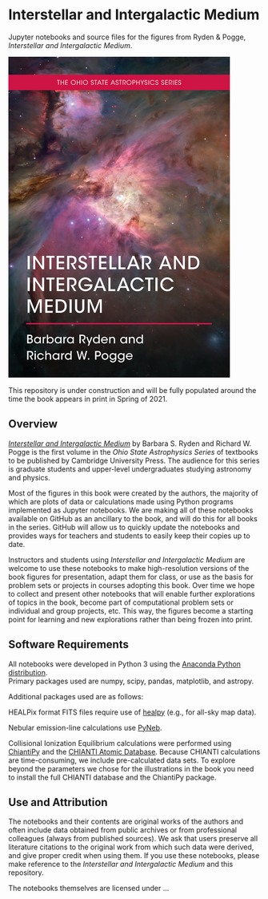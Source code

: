 # Interstellar and Intergalactic Medium

Jupyter notebooks and source files for the figures from Ryden &amp; Pogge, *Interstellar and Intergalactic Medium*.

![ISM/IGM Book Cover](Misc/ISMIGM_Cover_640.png?raw=true "Interstellar and Intergalactic Medium")

This repository is under construction and will be fully populated around the time the book appears in print in Spring of 2021.

## Overview
[*Interstellar and Intergalactic Medium*](https://www.cambridge.org/highereducation/books/interstellar-and-intergalactic-medium/A647BECF975E19E86F7F88F7BB103AA7)
by Barbara S. Ryden and Richard W. Pogge is the first volume in the *Ohio State Astrophysics Series* of textbooks to be 
published by Cambridge University Press.  The audience for this series is graduate students and upper-level 
undergraduates studying astronomy and physics.

Most of the figures in this book were created by the authors, the majority of which are plots of data or calculations made using
Python programs implemented as Jupyter notebooks. We are making all of these notebooks available on GitHub as an ancillary 
to the book, and will do this for all books in the series. GitHub will allow us to quickly update the notebooks
and provides ways for teachers and students to easily keep their copies up to date.

Instructors and students using *Interstellar and Intergalactic Medium* are welcome to use these notebooks to make high-resolution versions
of the book figures for presentation, adapt them for class, or use as the basis for problem sets or projects in courses adopting this
book.  Over time we hope to collect and present other notebooks that will enable further explorations of topics in the book, become
part of computational problem sets or individual and group projects, etc. This way, the figures become a starting point for learning
and new explorations rather than being frozen into print.

## Software Requirements

All notebooks were developed in Python 3 using the [Anaconda Python distribution](www.anaconda.com).  
Primary packages used are numpy, scipy, pandas, matplotlib, and astropy.

Additional packages used are as follows:

HEALPix format FITS files require use of [healpy](https://github.com/healpy/healpy) (e.g., for all-sky map data).

Nebular emission-line calculations use [PyNeb](https://github.com/Morisset/PyNeb_devel).

Collisional Ionization Equilibrium calculations were performed using [ChiantiPy](https://github.com/chianti-atomic/ChiantiPy/) and the 
[CHIANTI Atomic Database](https://www.chiantidatabase.org/).  Because CHIANTI calculations are time-consuming, we include pre-calculated
data sets. To explore beyond the parameters we chose for the illustrations in the book you need to install the full CHIANTI database 
and the ChiantiPy package.

## Use and Attribution

The notebooks and their contents are original works of the authors and often include data obtained from public archives or from 
professional colleagues (always from published sources).  We ask that users preserve all literature citations to the original work
from which such data were derived, and give proper credit when using them. If you use these notebooks, please make
reference to the *Interstellar and Intergalactic Medium* and this repository.

The notebooks themselves are licensed under ...
